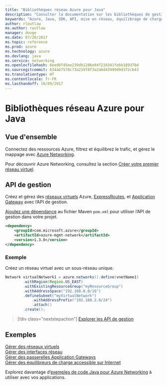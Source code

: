 ```yaml
---
title: "Bibliothèques réseau Azure pour Java"
description: "Consulter la documentation sur les bibliothèques de gestion de réseau Java"
keywords: "Azure, Java, SDK, API, mise en réseau, équilibrage de charge, réseau virtuel, sous-réseau"
author: rloutlaw
ms.author: routlaw
manager: douge
ms.date: 07/20/2017
ms.topic: reference
ms.prod: azure
ms.technology: azure
ms.devlang: java
ms.service: networking
ms.openlocfilehash: 6eed6f45ee239db1286e94f210341febb189378d
ms.sourcegitcommit: 634ab7578c73a219f8f3a2a6d43999d9d372cb43
ms.translationtype: HT
ms.contentlocale: fr-FR
ms.lasthandoff: 10/09/2017
---
```

# <a name="azure-network-libraries-for-java"></a>Bibliothèques réseau Azure pour Java

## <a name="overview"></a>Vue d'ensemble

Connectez des ressources Azure, filtrez et équilibrez le trafic, et gérez le mappage avec [Azure Networking](/azure/networking/networking-overview).

Pour découvrir Azure Networking, consultez la section [Créer votre premier réseau virtuel](/azure/virtual-network/virtual-network-get-started-vnet-subnet).

## <a name="management-api"></a>API de gestion

Créez et gérez des [réseaux virtuels](/azure/virtual-network/virtual-networks-overview) Azure, [ExpressRoutes](/azure/expressroute/), et [Application Gateway](/azure/application-gateway/) avec l’API de gestion.

[Ajoutez une dépendance](https://maven.apache.org/guides/getting-started/index.html#How_do_I_use_external_dependencies) au fichier Maven `pom.xml` pour utiliser l’API de gestion dans votre projet.  

```XML
<dependency>
    <groupId>com.microsoft.azure</groupId>
    <artifactId>azure-mgmt-network</artifactId>
    <version>1.3.0</version>
</dependency>
```   

### <a name="example"></a>Exemple

Créez un réseau virtuel avec un sous-réseau unique.

```java
Network virtualNetwork1 = azure.networks().define(vnetName1)
        .withRegion(Region.US_EAST)
        .withExistingResourceGroup("myResourceGroup")
        .withAddressSpace("192.168.0.0/16")
        .defineSubnet("myVirtualNetwork")
            .withAddressPrefix("192.168.2.0/24")
            .attach()
        .create();
```

> [!div class="nextstepaction"]
> [Explorer les API de gestion](/java/api/overview/azure/networking/managementapi)

## <a name="samples"></a>Exemples

[Gérer des réseaux virtuels](https://github.com/Azure-Samples/network-java-manage-virtual-network)   
[Gérer des interfaces réseau](https://github.com/Azure-Samples/network-java-manage-network-interface)   
[Gérer des passerelles Application Gateways](https://github.com/Azure-Samples/application-gateway-java-manage-simple-application-gateways)   
[Gérer des équilibreurs de charge accessible sur Internet](https://github.com/Azure-Samples/network-java-manage-internet-facing-load-balancers)   

Explorez davantage d’[exemples de code Java pour Azure Networking](https://azure.microsoft.com/resources/samples/?platform=java&term=network) à utiliser avec vos applications.
